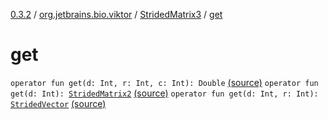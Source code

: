 [0.3.2](../../index.md) / [org.jetbrains.bio.viktor](../index.md) / [StridedMatrix3](index.md) / [get](.)

# get

`operator fun get(d: Int, r: Int, c: Int): Double` [(source)](https://github.com/JetBrains-Research/viktor/blob/0.3.2/src/main/kotlin/org/jetbrains/bio/viktor/StridedMatrix3.kt#L37)
`operator fun get(d: Int): `[`StridedMatrix2`](../-strided-matrix2/index.md) [(source)](https://github.com/JetBrains-Research/viktor/blob/0.3.2/src/main/kotlin/org/jetbrains/bio/viktor/StridedMatrix3.kt#L85)
`operator fun get(d: Int, r: Int): `[`StridedVector`](../-strided-vector/index.md) [(source)](https://github.com/JetBrains-Research/viktor/blob/0.3.2/src/main/kotlin/org/jetbrains/bio/viktor/StridedMatrix3.kt#L101)